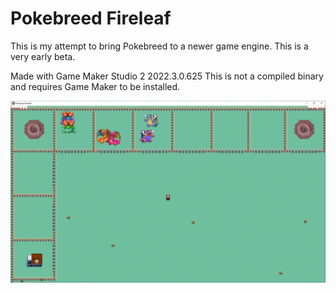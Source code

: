 # Pokebreed Fireleaf

This is my attempt to bring Pokebreed to a newer game engine. This is a very early beta.

Made with Game Maker Studio 2 2022.3.0.625
This is not a compiled binary and requires Game Maker to be installed.

![Screenshot](https://github.com/timeblade0/Pokebreed_Fireleaf/blob/main/fireleaf.PNG)

